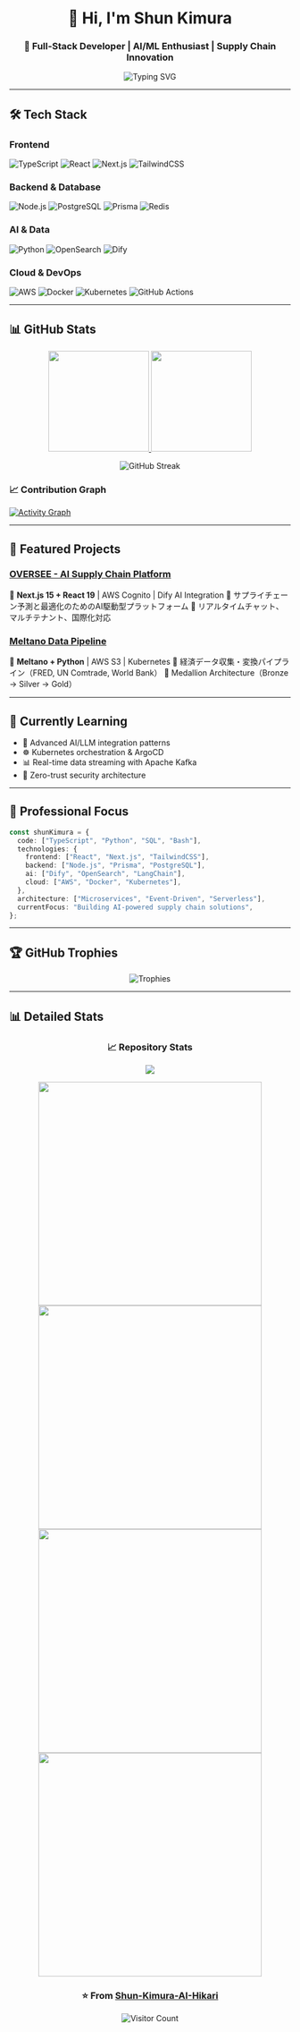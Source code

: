 <div align="center">

# 👋 Hi, I'm Shun Kimura

### 🚀 Full-Stack Developer | AI/ML Enthusiast | Supply Chain Innovation

<img src="https://readme-typing-svg.herokuapp.com?font=Fira+Code&pause=1000&color=36BCF7&center=true&vCenter=true&width=435&lines=Full-Stack+Developer;AI%2FML+Enthusiast;Supply+Chain+Innovation" alt="Typing SVG" />

</div>

---

## 🛠️ Tech Stack

### Frontend
![TypeScript](https://img.shields.io/badge/-TypeScript-3178C6?style=flat-square&logo=typescript&logoColor=white)
![React](https://img.shields.io/badge/-React-61DAFB?style=flat-square&logo=react&logoColor=black)
![Next.js](https://img.shields.io/badge/-Next.js-000000?style=flat-square&logo=next.js&logoColor=white)
![TailwindCSS](https://img.shields.io/badge/-TailwindCSS-38B2AC?style=flat-square&logo=tailwind-css&logoColor=white)

### Backend & Database
![Node.js](https://img.shields.io/badge/-Node.js-339933?style=flat-square&logo=node.js&logoColor=white)
![PostgreSQL](https://img.shields.io/badge/-PostgreSQL-4169E1?style=flat-square&logo=postgresql&logoColor=white)
![Prisma](https://img.shields.io/badge/-Prisma-2D3748?style=flat-square&logo=prisma&logoColor=white)
![Redis](https://img.shields.io/badge/-Redis-DC382D?style=flat-square&logo=redis&logoColor=white)

### AI & Data
![Python](https://img.shields.io/badge/-Python-3776AB?style=flat-square&logo=python&logoColor=white)
![OpenSearch](https://img.shields.io/badge/-OpenSearch-005EB8?style=flat-square&logo=opensearch&logoColor=white)
![Dify](https://img.shields.io/badge/-Dify_AI-FF6B6B?style=flat-square&logo=ai&logoColor=white)

### Cloud & DevOps
![AWS](https://img.shields.io/badge/-AWS-232F3E?style=flat-square&logo=amazon-aws&logoColor=white)
![Docker](https://img.shields.io/badge/-Docker-2496ED?style=flat-square&logo=docker&logoColor=white)
![Kubernetes](https://img.shields.io/badge/-Kubernetes-326CE5?style=flat-square&logo=kubernetes&logoColor=white)
![GitHub Actions](https://img.shields.io/badge/-GitHub_Actions-2088FF?style=flat-square&logo=github-actions&logoColor=white)

---

## 📊 GitHub Stats

<div align="center">

<a href="https://github.com/Shun-Kimura-AI-Hikari">
  <img height="180em" src="https://github-readme-stats.vercel.app/api?username=Shun-Kimura-AI-Hikari&show_icons=true&theme=tokyonight&hide_border=true&include_all_commits=true&count_private=true"/>
  <img height="180em" src="https://github-readme-stats.vercel.app/api/top-langs/?username=Shun-Kimura-AI-Hikari&layout=compact&theme=tokyonight&hide_border=true&langs_count=8"/>
</a>

</div>

<div align="center">

![GitHub Streak](https://github-readme-streak-stats.herokuapp.com/?user=Shun-Kimura-AI-Hikari&theme=tokyonight&hide_border=true)

</div>

### 📈 Contribution Graph

[![Activity Graph](https://github-readme-activity-graph.vercel.app/graph?username=Shun-Kimura-AI-Hikari&theme=tokyo-night&hide_border=true)](https://github.com/Shun-Kimura-AI-Hikari)

---

## 🚀 Featured Projects

### [OVERSEE - AI Supply Chain Platform](https://github.com/AI-Hikari/oversee-ui)
🔹 **Next.js 15 + React 19** | AWS Cognito | Dify AI Integration
🔹 サプライチェーン予測と最適化のためのAI駆動型プラットフォーム
🔹 リアルタイムチャット、マルチテナント、国際化対応

### [Meltano Data Pipeline](https://github.com/AI-Hikari/ai-hikari-meltano)
🔹 **Meltano + Python** | AWS S3 | Kubernetes
🔹 経済データ収集・変換パイプライン（FRED, UN Comtrade, World Bank）
🔹 Medallion Architecture（Bronze → Silver → Gold）

---

## 🌱 Currently Learning

- 🤖 Advanced AI/LLM integration patterns
- ☸️ Kubernetes orchestration & ArgoCD
- 📊 Real-time data streaming with Apache Kafka
- 🔐 Zero-trust security architecture

---

## 💼 Professional Focus

```typescript
const shunKimura = {
  code: ["TypeScript", "Python", "SQL", "Bash"],
  technologies: {
    frontend: ["React", "Next.js", "TailwindCSS"],
    backend: ["Node.js", "Prisma", "PostgreSQL"],
    ai: ["Dify", "OpenSearch", "LangChain"],
    cloud: ["AWS", "Docker", "Kubernetes"],
  },
  architecture: ["Microservices", "Event-Driven", "Serverless"],
  currentFocus: "Building AI-powered supply chain solutions",
};
```

---

## 🏆 GitHub Trophies

<div align="center">

![Trophies](https://github-profile-trophy.vercel.app/?username=Shun-Kimura-AI-Hikari&theme=tokyonight&no-frame=true&row=2&column=6&margin-w=15&margin-h=15)

</div>

---

## 📊 Detailed Stats

<div align="center">

### 📈 Repository Stats

![](https://github-profile-summary-cards.vercel.app/api/cards/profile-details?username=Shun-Kimura-AI-Hikari&theme=tokyonight)

<img src="https://github-profile-summary-cards.vercel.app/api/cards/repos-per-language?username=Shun-Kimura-AI-Hikari&theme=tokyonight" width="400em"/>
<img src="https://github-profile-summary-cards.vercel.app/api/cards/most-commit-language?username=Shun-Kimura-AI-Hikari&theme=tokyonight" width="400em"/>

<img src="https://github-profile-summary-cards.vercel.app/api/cards/stats?username=Shun-Kimura-AI-Hikari&theme=tokyonight" width="400em"/>
<img src="https://github-profile-summary-cards.vercel.app/api/cards/productive-time?username=Shun-Kimura-AI-Hikari&theme=tokyonight" width="400em"/>

</div>

<div align="center">

### ⭐️ From [Shun-Kimura-AI-Hikari](https://github.com/Shun-Kimura-AI-Hikari)

![Visitor Count](https://komarev.com/ghpvc/?username=Shun-Kimura-AI-Hikari&color=blue&style=flat-square)

</div>
